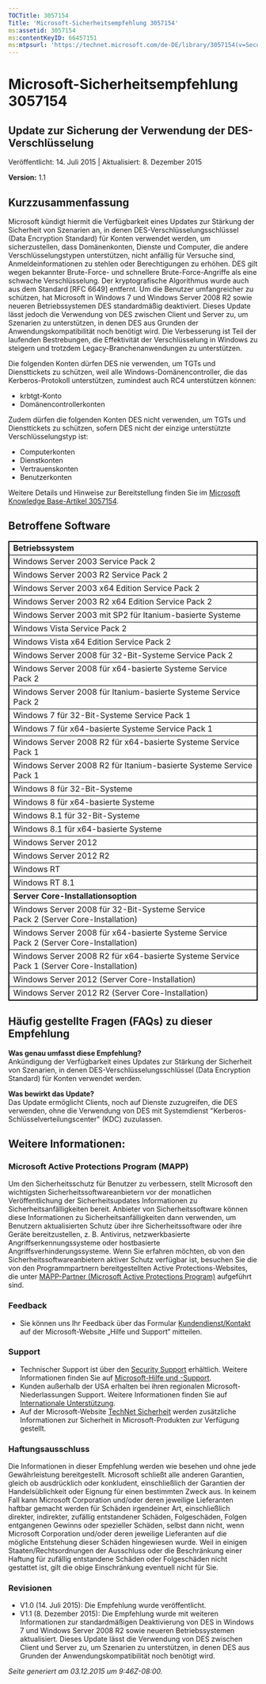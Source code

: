 ```yaml
---
TOCTitle: 3057154
Title: 'Microsoft-Sicherheitsempfehlung 3057154'
ms:assetid: 3057154
ms:contentKeyID: 66457151
ms:mtpsurl: 'https://technet.microsoft.com/de-DE/library/3057154(v=Security.10)'
---
```


Microsoft-Sicherheitsempfehlung 3057154
=======================================

Update zur Sicherung der Verwendung der DES-Verschlüsselung
-----------------------------------------------------------

Veröffentlicht: 14. Juli 2015 | Aktualisiert: 8. Dezember 2015

**Version:** 1.1

Kurzzusammenfassung
-------------------

<span id="sectionToggle0"></span>
Microsoft kündigt hiermit die Verfügbarkeit eines Updates zur Stärkung der Sicherheit von Szenarien an, in denen DES-Verschlüsselungsschlüssel (Data Encryption Standard) für Konten verwendet werden, um sicherzustellen, dass Domänenkonten, Dienste und Computer, die andere Verschlüsselungstypen unterstützen, nicht anfällig für Versuche sind, Anmeldeinformationen zu stehlen oder Berechtigungen zu erhöhen. DES gilt wegen bekannter Brute-Force- und schnellere Brute-Force-Angriffe als eine schwache Verschlüsselung. Der kryptografische Algorithmus wurde auch aus dem Standard \[RFC 6649\] entfernt. Um die Benutzer umfangreicher zu schützen, hat Microsoft in Windows 7 und Windows Server 2008 R2 sowie neueren Betriebssystemen DES standardmäßig deaktiviert. Dieses Update lässt jedoch die Verwendung von DES zwischen Client und Server zu, um Szenarien zu unterstützen, in denen DES aus Grunden der Anwendungskompatibilität noch benötigt wird. Die Verbesserung ist Teil der laufenden Bestrebungen, die Effektivität der Verschlüsselung in Windows zu steigern und trotzdem Legacy-Branchenanwendungen zu unterstützen.

Die folgenden Konten dürfen DES nie verwenden, um TGTs und Diensttickets zu schützen, weil alle Windows-Domänencontroller, die das Kerberos-Protokoll unterstützen, zumindest auch RC4 unterstützen können:

-   krbtgt-Konto
-   Domänencontrollerkonten

Zudem dürfen die folgenden Konten DES nicht verwenden, um TGTs und Diensttickets zu schützen, sofern DES nicht der einzige unterstützte Verschlüsselungstyp ist:

-   Computerkonten
-   Dienstkonten
-   Vertrauenskonten
-   Benutzerkonten

Weitere Details und Hinweise zur Bereitstellung finden Sie im [Microsoft Knowledge Base-Artikel 3057154](http://support.microsoft.com/de-de/kb/3057154).

Betroffene Software
-------------------

<span id="sectionToggle1"></span>
 
<table style="border:1px solid black;">
<colgroup>
<col width="100%" />
</colgroup>
<tbody>
<tr class="odd">
<td style="border:1px solid black;"><strong>Betriebssystem</strong></td>
</tr>
<tr class="even">
<td style="border:1px solid black;">Windows Server 2003 Service Pack 2</td>
</tr>
<tr class="odd">
<td style="border:1px solid black;">Windows Server 2003 R2 Service Pack 2</td>
</tr>
<tr class="even">
<td style="border:1px solid black;">Windows Server 2003 x64 Edition Service Pack 2</td>
</tr>
<tr class="odd">
<td style="border:1px solid black;">Windows Server 2003 R2 x64 Edition Service Pack 2</td>
</tr>
<tr class="even">
<td style="border:1px solid black;">Windows Server 2003 mit SP2 für Itanium-basierte Systeme</td>
</tr>
<tr class="odd">
<td style="border:1px solid black;">Windows Vista Service Pack 2</td>
</tr>
<tr class="even">
<td style="border:1px solid black;">Windows Vista x64 Edition Service Pack 2</td>
</tr>
<tr class="odd">
<td style="border:1px solid black;">Windows Server 2008 für 32-Bit-Systeme Service Pack 2</td>
</tr>
<tr class="even">
<td style="border:1px solid black;">Windows Server 2008 für x64-basierte Systeme Service Pack 2</td>
</tr>
<tr class="odd">
<td style="border:1px solid black;">Windows Server 2008 für Itanium-basierte Systeme Service Pack 2</td>
</tr>
<tr class="even">
<td style="border:1px solid black;">Windows 7 für 32-Bit-Systeme Service Pack 1</td>
</tr>
<tr class="odd">
<td style="border:1px solid black;">Windows 7 für x64-basierte Systeme Service Pack 1</td>
</tr>
<tr class="even">
<td style="border:1px solid black;">Windows Server 2008 R2 für x64-basierte Systeme Service Pack 1</td>
</tr>
<tr class="odd">
<td style="border:1px solid black;">Windows Server 2008 R2 für Itanium-basierte Systeme Service Pack 1</td>
</tr>
<tr class="even">
<td style="border:1px solid black;">Windows 8 für 32-Bit-Systeme</td>
</tr>
<tr class="odd">
<td style="border:1px solid black;">Windows 8 für x64-basierte Systeme</td>
</tr>
<tr class="even">
<td style="border:1px solid black;">Windows 8.1 für 32-Bit-Systeme</td>
</tr>
<tr class="odd">
<td style="border:1px solid black;">Windows 8.1 für x64-basierte Systeme</td>
</tr>
<tr class="even">
<td style="border:1px solid black;">Windows Server 2012</td>
</tr>
<tr class="odd">
<td style="border:1px solid black;">Windows Server 2012 R2</td>
</tr>
<tr class="even">
<td style="border:1px solid black;">Windows RT</td>
</tr>
<tr class="odd">
<td style="border:1px solid black;">Windows RT 8.1</td>
</tr>
<tr class="even">
<td style="border:1px solid black;"><strong>Server Core-Installationsoption</strong></td>
</tr>
<tr class="odd">
<td style="border:1px solid black;">Windows Server 2008 für 32-Bit-Systeme Service Pack 2 (Server Core-Installation)</td>
</tr>
<tr class="even">
<td style="border:1px solid black;">Windows Server 2008 für x64-basierte Systeme Service Pack 2 (Server Core-Installation)</td>
</tr>
<tr class="odd">
<td style="border:1px solid black;">Windows Server 2008 R2 für x64-basierte Systeme Service Pack 1 (Server Core-Installation)</td>
</tr>
<tr class="even">
<td style="border:1px solid black;">Windows Server 2012 (Server Core-Installation)</td>
</tr>
<tr class="odd">
<td style="border:1px solid black;">Windows Server 2012 R2 (Server Core-Installation)</td>
</tr>
</tbody>
</table>
  
Häufig gestellte Fragen (FAQs) zu dieser Empfehlung  
---------------------------------------------------
  
<span id="sectionToggle2"></span>
**Was genau umfasst diese Empfehlung?**   
Ankündigung der Verfügbarkeit eines Updates zur Stärkung der Sicherheit von Szenarien, in denen DES-Verschlüsselungsschlüssel (Data Encryption Standard) für Konten verwendet werden.
  
**Was bewirkt das Update?**  
Das Update ermöglicht Clients, noch auf Dienste zuzugreifen, die DES verwenden, ohne die Verwendung von DES mit Systemdienst "Kerberos-Schlüsselverteilungscenter" (KDC) zuzulassen.
  
Weitere Informationen:  
----------------------
  
<span id="sectionToggle3"></span>
### Microsoft Active Protections Program (MAPP)
  
Um den Sicherheitsschutz für Benutzer zu verbessern, stellt Microsoft den wichtigsten Sicherheitssoftwareanbietern vor der monatlichen Veröffentlichung der Sicherheitsupdates Informationen zu Sicherheitsanfälligkeiten bereit. Anbieter von Sicherheitssoftware können diese Informationen zu Sicherheitsanfälligkeiten dann verwenden, um Benutzern aktualisierten Schutz über ihre Sicherheitssoftware oder ihre Geräte bereitzustellen, z. B. Antivirus, netzwerkbasierte Angriffserkennungssysteme oder hostbasierte Angriffsverhinderungssysteme. Wenn Sie erfahren möchten, ob von den Sicherheitssoftwareanbietern aktiver Schutz verfügbar ist, besuchen Sie die von den Programmpartnern bereitgestellten Active Protections-Websites, die unter [MAPP-Partner (Microsoft Active Protections Program)](http://technet.microsoft.com/de-de/security/dn467918) aufgeführt sind.
  
### Feedback
  
-   Sie können uns Ihr Feedback über das Formular [Kundendienst/Kontakt](http://support.microsoft.com/kb/?scid=sw;en;1257&amp;showpage=1&amp;ws=technet&amp;sd=tech) auf der Microsoft-Website „Hilfe und Support“ mitteilen.
  
### Support
  
-   Technischer Support ist über den [Security Support](https://consumersecuritysupport.microsoft.com/default.aspx?mkt=de-de) erhältlich. Weitere Informationen finden Sie auf [Microsoft-Hilfe und -Support](https://support.microsoft.com/de-de).  
-   Kunden außerhalb der USA erhalten bei ihren regionalen Microsoft-Niederlassungen Support. Weitere Informationen finden Sie auf [Internationale Unterstützung](https://support2.microsoft.com/de-de/common/international.aspx).  
-   Auf der Microsoft-Website [TechNet Sicherheit](http://technet.microsoft.com/de-de/security/default.aspx) werden zusätzliche Informationen zur Sicherheit in Microsoft-Produkten zur Verfügung gestellt.
  
### Haftungsausschluss
  
Die Informationen in dieser Empfehlung werden wie besehen und ohne jede Gewährleistung bereitgestellt. Microsoft schließt alle anderen Garantien, gleich ob ausdrücklich oder konkludent, einschließlich der Garantien der Handelsüblichkeit oder Eignung für einen bestimmten Zweck aus. In keinem Fall kann Microsoft Corporation und/oder deren jeweilige Lieferanten haftbar gemacht werden für Schäden irgendeiner Art, einschließlich direkter, indirekter, zufällig entstandener Schäden, Folgeschäden, Folgen entgangenen Gewinns oder spezieller Schäden, selbst dann nicht, wenn Microsoft Corporation und/oder deren jeweilige Lieferanten auf die mögliche Entstehung dieser Schäden hingewiesen wurde. Weil in einigen Staaten/Rechtsordnungen der Ausschluss oder die Beschränkung einer Haftung für zufällig entstandene Schäden oder Folgeschäden nicht gestattet ist, gilt die obige Einschränkung eventuell nicht für Sie.
  
### Revisionen
  
-   V1.0 (14. Juli 2015): Die Empfehlung wurde veröffentlicht.  
-   V1.1 (8. Dezember 2015): Die Empfehlung wurde mit weiteren Informationen zur standardmäßigen Deaktivierung von DES in Windows 7 und Windows Server 2008 R2 sowie neueren Betriebssystemen aktualisiert. Dieses Update lässt die Verwendung von DES zwischen Client und Server zu, um Szenarien zu unterstützen, in denen DES aus Grunden der Anwendungskompatibilität noch benötigt wird.
  
*Seite generiert am 03.12.2015 um 9:46Z-08:00.*
